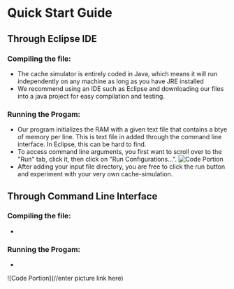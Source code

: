 # Quick Start Guide
## Through Eclipse IDE
### Compiling the file:
* The cache simulator is entirely coded in Java, which means it will run independently on any machine as long as you have JRE installed
* We recommend using an IDE such as Eclipse and downloading our files into a java project for easy compilation and testing. 
### Running the Progam:
 * Our program initializes the RAM with a given text file that contains a btye of memory per line. This is text file in added through the command line interface. In Eclipse, this can be hard to find.
 *  To access command line arguments, you first want to scroll over to the "Run" tab, click it, then click on "Run Configurations...".
![Code Portion](https://i.imgur.com/HKfDL3N.jpg)
 * After adding your input file directory, you are free to click the run button and experiment with your very own cache-simulation.
 ## Through Command Line Interface
 ### Compiling the file:
* 
### Running the Progam:
 * 
![Code Portion](//enter picture link here)
